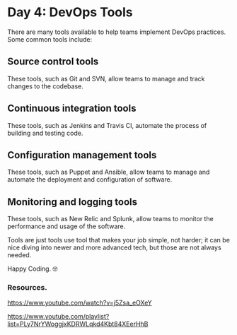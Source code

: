 # Day 4: DevOps Tools


There are many tools available to help teams implement DevOps practices. Some common tools include:

## Source control tools
These tools, such as Git and SVN, allow teams to manage and track changes to the codebase.

## Continuous integration tools 
These tools, such as Jenkins and Travis CI, automate the process of building and testing code.

## Configuration management tools

These tools, such as Puppet and Ansible, allow teams to manage and automate the deployment and configuration of software.

## Monitoring and logging tools
These tools, such as New Relic and Splunk, allow teams to monitor the performance and usage of the software.

Tools are just tools use tool that makes your job simple, not harder; it can be nice diving into newer and more advanced tech, but those are not always needed.

Happy Coding. 🤓

### Resources.

https://www.youtube.com/watch?v=j5Zsa_eOXeY

https://www.youtube.com/playlist?list=PLy7NrYWoggjxKDRWLqkd4Kbt84XEerHhB

